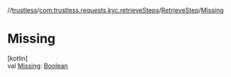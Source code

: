 //[trustless](../../../index.md)/[com.trustless.requests.kyc.retrieveSteps](../index.md)/[RetrieveStep](index.md)/[Missing](-missing.md)

# Missing

[kotlin]\
val [Missing](-missing.md): [Boolean](https://kotlinlang.org/api/latest/jvm/stdlib/kotlin/-boolean/index.html)
